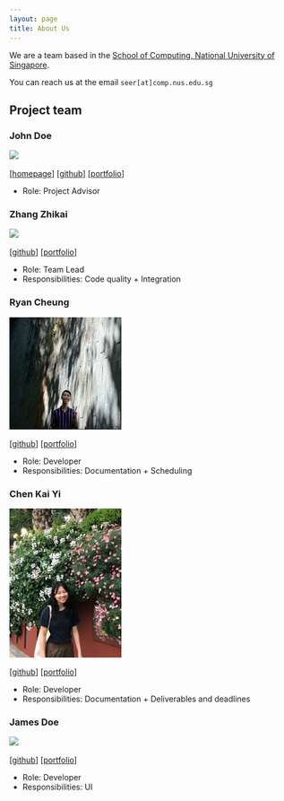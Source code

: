 ```yaml
---
layout: page
title: About Us
---
```


We are a team based in the [School of Computing, National University of Singapore](http://www.comp.nus.edu.sg).

You can reach us at the email `seer[at]comp.nus.edu.sg`

## Project team

### John Doe

<img src="images/johndoe.png" width="200px">

[[homepage](http://www.comp.nus.edu.sg/~damithch)]
[[github](https://github.com/johndoe)]
[[portfolio](team/johndoe.md)]

* Role: Project Advisor

### Zhang Zhikai

<img src="images/zzhikai.png" width="200px">

[[github](http://github.com/zzhikai)]
[[portfolio](team/johndoe.md)]

* Role: Team Lead
* Responsibilities: Code quality + Integration

### Ryan Cheung

<img src="images/ryancheungjf.png" width="200px">

[[github](http://github.com/RyanCheungJF)] [[portfolio](team/ryancheungjf.md)]

* Role: Developer
* Responsibilities: Documentation + Scheduling

### Chen Kai Yi

<img src="images/kaiyichen.png" width="200px">

[[github](https://github.com/kaiyichen)]
[[portfolio](team/kaiyichen.md)]

* Role: Developer
* Responsibilities: Documentation + Deliverables and deadlines 

### James Doe

<img src="images/johndoe.png" width="200px">

[[github](http://github.com/johndoe)]
[[portfolio](team/johndoe.md)]

* Role: Developer
* Responsibilities: UI

